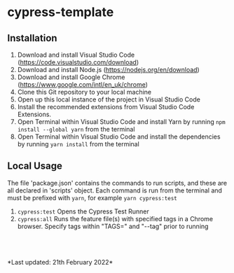 # cypress-template

## Installation

1. Download and install Visual Studio Code (https://code.visualstudio.com/download)
2. Download and install Node.js (https://nodejs.org/en/download)
3. Download and install Google Chrome (https://www.google.com/intl/en_uk/chrome)
4. Clone this Git repository to your local machine
5. Open up this local instance of the project in Visual Studio Code
6. Install the recommended extensions from Visual Studio Code Extensions.
7. Open Terminal within Visual Studio Code and install Yarn by running `npm install --global yarn` from the terminal
8. Open Terminal within Visual Studio Code and install the dependencies by running `yarn install` from the terminal

## Local Usage

The file 'package.json' contains the commands to run scripts, and these are all declared in 'scripts' object. Each command is run from the terminal and must be prefixed with `yarn`, for example `yarn cypress:test`

1. `cypress:test` Opens the Cypress Test Runner
2. `cypress:all` Runs the feature file(s) with specified tags in a Chrome browser. Specify tags within "TAGS=" and "--tag" prior to running
<br>
<br>
<br>
*Last updated: 21th February 2022*